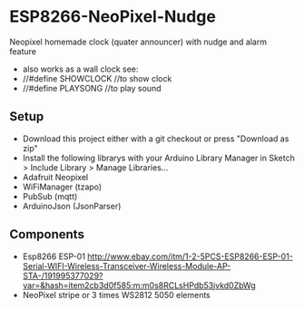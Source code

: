 # ESP8266-NeoPixel-Nudge

Neopixel homemade clock (quater announcer) with nudge and alarm feature

* also works as a wall clock see:
 * //#define SHOWCLOCK //to show clock
 * //#define PLAYSONG  //to play sound


## Setup

* Download this project either with a git checkout or press "Download as zip"
* Install the following librarys with your Arduino Library Manager in Sketch > Include Library > Manage Libraries...
 * Adafruit Neopixel
 * WiFiManager (tzapo)
 * PubSub (mqtt)
 * ArduinoJson (JsonParser)

## Components
* Esp8266 ESP-01 http://www.ebay.com/itm/1-2-5PCS-ESP8266-ESP-01-Serial-WIFI-Wireless-Transceiver-Wireless-Module-AP-STA-/191995377029?var=&hash=item2cb3d0f585:m:m0s8RCLsHPdb53jvkd0ZbWg
* NeoPixel stripe or 3 times WS2812 5050 elements
